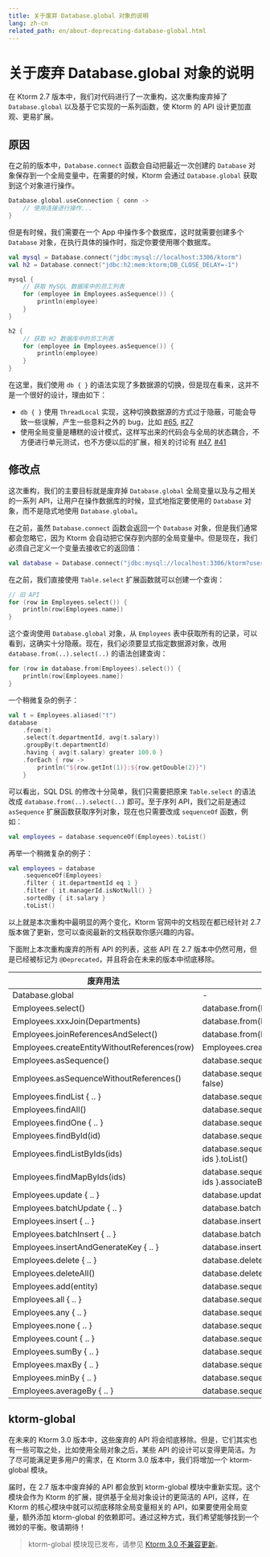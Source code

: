 ```yaml
---
title: 关于废弃 Database.global 对象的说明
lang: zh-cn
related_path: en/about-deprecating-database-global.html
---
```


# 关于废弃 Database.global 对象的说明

在 Ktorm 2.7 版本中，我们对代码进行了一次重构，这次重构废弃掉了 `Database.global` 以及基于它实现的一系列函数，使 Ktorm 的 API 设计更加直观、更易扩展。

## 原因

在之前的版本中，`Database.connect` 函数会自动把最近一次创建的 `Database` 对象保存到一个全局变量中，在需要的时候，Ktorm 会通过 `Database.global` 获取到这个对象进行操作。

```kotlin
Database.global.useConnection { conn -> 
    // 使用连接进行操作...
}
```

但是有时候，我们需要在一个 App 中操作多个数据库，这时就需要创建多个 `Database` 对象，在执行具体的操作时，指定你要使用哪个数据库。

```kotlin
val mysql = Database.connect("jdbc:mysql://localhost:3306/ktorm")
val h2 = Database.connect("jdbc:h2:mem:ktorm;DB_CLOSE_DELAY=-1")

mysql {
    // 获取 MySQL 数据库中的员工列表
    for (employee in Employees.asSequence()) {
        println(employee)
    }
}

h2 {
    // 获取 H2 数据库中的员工列表
    for (employee in Employees.asSequence()) {
        println(employee)
    }
}
```

在这里，我们使用 `db { }` 的语法实现了多数据源的切换，但是现在看来，这并不是一个很好的设计，理由如下：

- `db { }` 使用 `ThreadLocal` 实现，这种切换数据源的方式过于隐蔽，可能会导致一些误解，产生一些意料之外的 bug，比如 [#65](https://github.com/vincentlauvlwj/Ktorm/issues/65), [#27](https://github.com/vincentlauvlwj/Ktorm/issues/27)
- 使用全局变量是糟糕的设计模式，这样写出来的代码会与全局的状态耦合，不方便进行单元测试，也不方便以后的扩展，相关的讨论有 [#47](https://github.com/vincentlauvlwj/Ktorm/issues/47), [#41](https://github.com/vincentlauvlwj/Ktorm/issues/41)

## 修改点

这次重构，我们的主要目标就是废弃掉 `Database.global` 全局变量以及与之相关的一系列 API，让用户在操作数据库的时候，显式地指定要使用的 `Database` 对象，而不是隐式地使用 `Database.global`。

在之前，虽然 `Database.connect` 函数会返回一个 `Database` 对象，但是我们通常都会忽略它，因为 Ktorm 会自动把它保存到内部的全局变量中。但是现在，我们必须自己定义一个变量去接收它的返回值：

```kotlin
val database = Database.connect("jdbc:mysql://localhost:3306/ktorm?user=root&password=***")
```

在之前，我们直接使用 `Table.select` 扩展函数就可以创建一个查询：

```kotlin
// 旧 API
for (row in Employees.select()) {
    println(row[Employees.name])
}
```

这个查询使用 `Database.global` 对象，从 `Employees` 表中获取所有的记录，可以看到，这确实十分隐蔽。现在，我们必须要显式指定数据源对象，改用 `database.from(..).select(..)` 的语法创建查询：

```kotlin
for (row in database.from(Employees).select()) {
    println(row[Employees.name])
}
```

一个稍微复杂的例子：

```kotlin
val t = Employees.aliased("t")
database
    .from(t)
    .select(t.departmentId, avg(t.salary))
    .groupBy(t.departmentId)
    .having { avg(t.salary) greater 100.0 }
    .forEach { row -> 
        println("${row.getInt(1)}:${row.getDouble(2)}")
    }
```

可以看出，SQL DSL 的修改十分简单，我们只需要把原来 `Table.select` 的语法改成 `database.from(..).select(..)` 即可。至于序列 API，我们之前是通过 `asSequence` 扩展函数获取序列对象，现在也只需要改成 `sequenceOf` 函数，例如：

```kotlin
val employees = database.sequenceOf(Employees).toList()
```

再举一个稍微复杂的例子：

```kotlin
val employees = database
    .sequenceOf(Employees)
    .filter { it.departmentId eq 1 }
    .filter { it.managerId.isNotNull() }
    .sortedBy { it.salary }
    .toList()
```

以上就是本次重构中最明显的两个变化，Ktorm 官网中的文档现在都已经针对 2.7 版本做了更新，您可以查阅最新的文档获取你感兴趣的内容。

下面附上本次重构废弃的所有 API 的列表，这些 API 在 2.7 版本中仍然可用，但是已经被标记为 `@Deprecated`，并且将会在未来的版本中彻底移除。

| 废弃用法                                     | 新的用法                                                     |
| -------------------------------------------- | ------------------------------------------------------------ |
| Database.global                              | -                                                            |
| Employees.select()                           | database.from(Employees).select()                            |
| Employees.xxxJoin(Departments)               | database.from(Employees).xxxJoin(Departments)                |
| Employees.joinReferencesAndSelect()          | database.from(Employees).joinReferencesAndSelect()           |
| Employees.createEntityWithoutReferences(row) | Employees.createEntity(row, withReferences = false)          |
| Employees.asSequence()                       | database.sequenceOf(Employees)                               |
| Employees.asSequenceWithoutReferences()      | database.sequenceOf(Employees, withReferences = false)       |
| Employees.findList { .. }                    | database.sequenceOf(Employees).filter { .. }.toList()        |
| Employees.findAll()                          | database.sequenceOf(Employees).toList()                      |
| Employees.findOne { .. }                     | database.sequenceOf(Employees).find { .. }                   |
| Employees.findById(id)                       | database.sequenceOf(Employees).find { it.id eq id }          |
| Employees.findListByIds(ids)                 | database.sequenceOf(Employees).filter { it.id inList ids }.toList() |
| Employees.findMapByIds(ids)                  | database.sequenceOf(Employees).filter { it.id inList ids }.associateBy { it.id } |
| Employees.update { .. }                      | database.update(Employees) { .. }                            |
| Employees.batchUpdate { .. }                 | database.batchUpdate(Employees) { .. }                       |
| Employees.insert { .. }                      | database.insert(Employees) { .. }                            |
| Employees.batchInsert { .. }                 | database.batchInsert(Employees) { .. }                       |
| Employees.insertAndGenerateKey { .. }        | database.insertAndGenerateKey(Employees) { .. }              |
| Employees.delete { .. }                      | database.delete(Employees) { .. }                            |
| Employees.deleteAll()                        | database.deleteAll(Employees)                                |
| Employees.add(entity)                        | database.sequenceOf(Employees).add(entity)                   |
| Employees.all { .. }                         | database.sequenceOf(Employees).all { .. }                    |
| Employees.any { .. }                         | database.sequenceOf(Employees).any { .. }                    |
| Employees.none { .. }                        | database.sequenceOf(Employees).none { .. }                   |
| Employees.count { .. }                       | database.sequenceOf(Employees).count { .. }                  |
| Employees.sumBy { .. }                       | database.sequenceOf(Employees).sumBy { .. }                  |
| Employees.maxBy { .. }                       | database.sequenceOf(Employees).maxBy { .. }                  |
| Employees.minBy { .. }                       | database.sequenceOf(Employees).minBy { .. }                  |
| Employees.averageBy { .. }                   | database.sequenceOf(Employees).averageBy { .. }              |

## ktorm-global

在未来的 Ktorm 3.0 版本中，这些废弃的 API 将会彻底移除。但是，它们其实也有一些可取之处，比如使用全局对象之后，某些 API 的设计可以变得更简洁。为了尽可能满足更多用户的需求，在 Ktorm 3.0 版本中，我们将增加一个 ktorm-global 模块。

届时，在 2.7 版本中废弃掉的 API 都会放到 ktorm-global 模块中重新实现。这个模块会作为 Ktorm 的扩展，提供基于全局对象设计的更简洁的 API，这样，在 Ktorm 的核心模块中就可以彻底移除全局变量相关的 API，如果要使用全局变量，额外添加 ktorm-global 的依赖即可。通过这种方式，我们希望能够找到一个微妙的平衡。敬请期待！

> ktorm-global 模块现已发布，请参见 [Ktorm 3.0 不兼容更新](./break-changes-in-ktorm-3.0.html)。